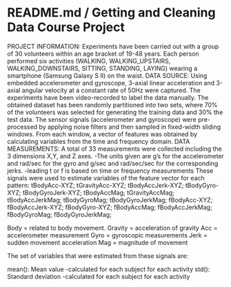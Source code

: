 # README.md / Getting and Cleaning Data Course Project

 PROJECT INFORMATION:
Experiments have been carried out with a group of 30 volunteers within an age bracket of 19-48 years. Each person performed six activities (WALKING, WALKING_UPSTAIRS, WALKING_DOWNSTAIRS, SITTING, STANDING, LAYING) wearing a smartphone (Samsung Galaxy S II) on the waist.
DATA SOURCE:
Using embedded accelerometer and gyroscope,  3-axial linear acceleration and 3-axial angular velocity at a constant rate of 50Hz were captured. The experiments have been video-recorded to label the data manually. The obtained dataset has been randomly partitioned into two sets, where 70% of the volunteers was selected for generating the training data and 30% the test data. The sensor signals (accelerometer and gyroscope) were pre-processed by applying noise filters and then sampled in fixed-width sliding windows. From each window, a vector of features was obtained by calculating variables from the time and frequency domain.
DATA MEASUREMENTS:
A total of 33 measurements were collected including the 3 dimensions  X,Y, and Z axes.
-The units given are g’s for the accelerometer and rad/sec for the gyro and g/sec and rad/sec/sec for the corresponding jerks.
-leading t or f is based on time or frequency measurements
These signals were used to estimate variables of the feature vector for each pattern:
tBodyAcc-XYZ;
tGravityAcc-XYZ;
tBodyAccJerk-XYZ;
tBodyGyro-XYZ;
tBodyGyroJerk-XYZ;
tBodyAccMag;
tGravityAccMag;
tBodyAccJerkMag;
tBodyGyroMag;
tBodyGyroJerkMag;
fBodyAcc-XYZ;
fBodyAccJerk-XYZ;
fBodyGyro-XYZ;
fBodyAccMag;
fBodyAccJerkMag;
fBodyGyroMag;
fBodyGyroJerkMag;

Body = related to body movement.
Gravity = acceleration of gravity
Acc = accelerometer measurement
Gyro = gyroscopic measurements
Jerk = sudden movement acceleration
Mag = magnitude of movement

The set of variables that were estimated from these signals are:

mean(): Mean value -calculated for each subject for each activity 
std(): Standard deviation -calculated for each subject for each activity 
 
   
   
 
